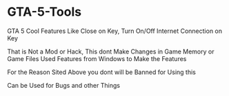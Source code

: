 # GTA-5-Tools
GTA 5 Cool Features Like Close on Key, Turn On/Off Internet Connection on Key

That is Not a Mod or Hack, This dont Make Changes in Game Memory or Game Files Used Features from Windows to Make the Features

For the Reason Sited Above you dont will be Banned for Using this

Can be Used for Bugs and other Things
